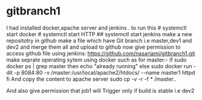 # gitbranch1
I had installed docker,apache server and jenkins .
to run this # systemctl start docker
            # systemctl start HTTP
            ## systemctl start jenkins
make a new repositotry in github
make a file which have Git branch i.e master,dev1 and dev2 and merge them all and upload to github
now give permission to access github file using jenkins: https://github.com/nasarjami/gitbranch1.git
make seprate operating sytem using docker such as for master:-
if sudo docker ps | grep master
then 
echo "already running"
else 
sudo docker run -dit -p 8084:80 -v /master:/usr/local/apache2/htdocs/ --name master1 httpd 
fi
And copy the content to apache server
sudo cp -v -r -f * /master..

And also give permission that job1 will Trigger only if build is stable i.e dev2
